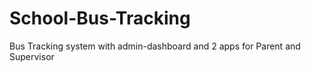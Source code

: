 # School-Bus-Tracking
Bus Tracking system with admin-dashboard and 2 apps for Parent and Supervisor
